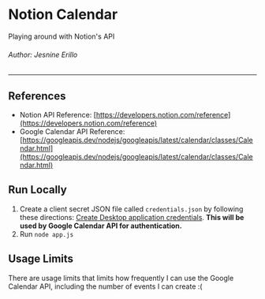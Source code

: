 # Notion Calendar

Playing around with Notion's API
###### Author: Jesnine Erillo

---

## References

- Notion API Reference: [https://developers.notion.com/reference](https://developers.notion.com/reference)
- Google Calendar API Reference: [https://googleapis.dev/nodejs/googleapis/latest/calendar/classes/Calendar.html](https://googleapis.dev/nodejs/googleapis/latest/calendar/classes/Calendar.html)

## Run Locally

1. Create a client secret JSON file called `credentials.json` by following these directions: [Create Desktop application credentials](https://developers.google.com/workspace/guides/create-credentials#desktop). **This will be used by Google Calendar API for authentication.**
3. Run `node app.js`

## Usage Limits

There are usage limits that limits how frequently I can use the Google Calendar API, including the number of events I can create :(
